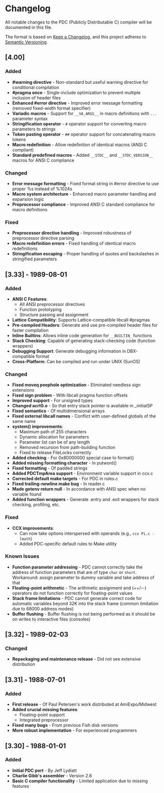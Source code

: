 # Changelog

All notable changes to the PDC (Publicly Distributable C) compiler will be documented in this file.

The format is based on [Keep a Changelog](https://keepachangelog.com/en/1.0.0/),
and this project adheres to [Semantic Versioning](https://semver.org/spec/v2.0.0.html).

## [4.00]

### Added
- **#warning directive** - Non-standard but useful warning directive for conditional compilation
- **#pragma once** - Single-include optimization to prevent multiple inclusion of header files
- **Enhanced #error directive** - Improved error message formatting (removed fixed-width format specifier)
- **Variadic macros** - Support for `__VA_ARGS__` in macro definitions with `...` parameter syntax
- **Stringification operator** - `#` operator support for converting macro parameters to strings
- **Token pasting operator** - `##` operator support for concatenating macro tokens
- **Macro redefinition** - Allow redefinition of identical macros (ANSI C compliant)
- **Standard predefined macros** - Added `__STDC__` and `__STDC_VERSION__` macros for ANSI C compliance

### Changed
- **Error message formatting** - Fixed format string in #error directive to use proper %s instead of %1024s
- **Macro system architecture** - Enhanced macro parameter handling and expansion logic
- **Preprocessor compliance** - Improved ANSI C standard compliance for macro definitions

### Fixed
- **Preprocessor directive handling** - Improved robustness of preprocessor directive parsing
- **Macro redefinition errors** - Fixed handling of identical macro redefinitions
- **Stringification escaping** - Proper handling of quotes and backslashes in stringified parameters

## [3.33] - 1989-08-01

### Added
- **ANSI C Features**:
  - All ANSI preprocessor directives
  - Function prototyping
  - Structure passing and assignment
- **Lattice Compatibility**: Supports Lattice-compatible libcall #pragmas
- **Pre-compiled Headers**: Generate and use pre-compiled header files for faster compilation
- **Inline Builtins**: Allows inline code generation for `__BUILTIN_` functions
- **Stack Checking**: Capable of generating stack-checking code (function wrappers)
- **Debugging Support**: Generate debugging information in DBX-compatible format
- **Cross-Platform**: Can be compiled and run under UNIX (SunOS)

### Changed
- **Fixed moveq peephole optimization** - Eliminated needless sign extensions
- **Fixed sign problem** - With libcall pragma function offsets
- **Improved support** - For unsigned types
- **Changed acrt0.o** - So that entry stack pointer is available in _initialSP
- **Fixed semantics** - Of multidimensional arrays
- **Fixed external libcall names** - Conflict with user-defined globals of the same name
- **system() improvements**:
  - Maximum path of 255 characters
  - Dynamic allocation for parameters
  - Parameter list can be of any length
  - Removed recursion from path-building function
  - Fixed to release FileLocks correctly
- **Added checking** - For 0x80000000 special case to format()
- **Added missing formatting character** - In putword()
- **Fixed formatting** - Of padded strings
- **Added PDCTmpArea support** - Environment variable support in ccx.c
- **Corrected default make targets** - For PDC in rules.c
- **Fixed trailing-newline make bug** - In reader.c
- **Made getenv return null** - In accordance with ANSI spec when no variable found
- **Added function wrappers** - Generate .entry and .exit wrappers for stack checking, profiling, etc.

### Fixed
- **CCX improvements**:
  - Can now take options interspersed with operands (e.g., `ccx Pi.c -lmath`)
  - Added PDC-specific default rules to Make utility

### Known Issues
- **Function parameter addressing** - PDC cannot correctly take the address of function parameters that are of type `char` or `short`. Workaround: assign parameter to dummy variable and take address of that
- **Floating-point arithmetic** - The arithmetic assignment and (++/--) operators do not function correctly for floating-point values
- **Stack frame limitations** - PDC cannot generate correct code for automatic variables beyond 32K into the stack frame (common limitation due to 68000 address modes)
- **Buffer flushing** - Buffer flushing is not being performed as it should be on writes to interactive files (consoles)

## [3.32] - 1989-02-03

### Changed
- **Repackaging and maintenance release** - Did not see extensive distribution

## [3.31] - 1988-07-01

### Added
- **First release** - Of Paul Petersen's work distributed at AmiExpo/Midwest
- **Added crucial missing features**:
  - Floating-point support
  - Integrated preprocessor
- **Fixed many bugs** - From previous Fish disk versions
- **More robust implementation** - For experienced programmers

## [3.30] - 1988-01-01

### Added
- **Initial PDC port** - By Jeff Lydiatt
- **Charlie Gibb's assembler** - Version 2.6
- **Basic C compiler functionality** - Limited application due to missing features
